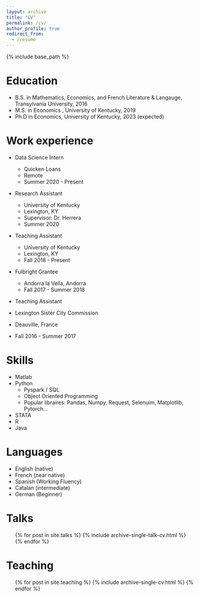 ```yaml
---
layout: archive
title: "CV"
permalink: /cv/
author_profile: true
redirect_from:
  - /resume
---
```


{% include base_path %}

Education
======
* B.S. in Mathematics, Economics, and French Literature & Langauge, Transylvania University, 2016
* M.S. in Economics , University of Kentucky, 2019
* Ph.D in Economics, University of Kentucky, 2023 (expected)

Work experience
======

* Data Science Intern
  * Quicken Loans
  * Remote
  * Summer 2020 - Present
  
* Research Assistant
  * University of Kentucky
  * Lexington, KY
  * Supervisor: Dr. Herrera 
  * Summer 2020
  
* Teaching Assistant
  * University of Kentucky
  * Lexington, KY
  * Fall 2018 - Present
  
* Fulbright Grantee
  * Andorra la Vella, Andorra 
  * Fall 2017 - Summer 2018
  
 * Teaching Assistant
  * Lexington Sister City Commission
  * Deauville, France
  * Fall 2016 - Summer 2017
  
  

Skills
======
* Matlab
* Python
  * Pyspark / SQL 
  * Object Oriented Programming 
  * Popular libraires: Pandas, Numpy, Request, Selenuim, Matplotlib, Pytorch... 
* STATA 
* R
* Java 

Languages
======
* English (native)
* French (near native)
* Spanish (Working Fluency)
* Catalan (intermediate)
* German (Beginner)
  
Talks
======
  <ul>{% for post in site.talks %}
    {% include archive-single-talk-cv.html %}
  {% endfor %}</ul>
  
Teaching
======
  <ul>{% for post in site.teaching %}
    {% include archive-single-cv.html %}
  {% endfor %}</ul>
  

